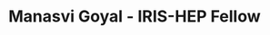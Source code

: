 ---
layout: fellow
pagetype: fellow
shortname: ManasviGoyal
permalink: /fellows/ManasviGoyal.html
fellow-name: Manasvi Goyal
title: Manasvi Goyal - IRIS-HEP Fellow
active: False
dates:
  start: 2022-05-14
  end: 2022-08-07
photo: /assets/images/team/Manasvi-Goyal.jpg
institution: Delhi Technological University
e-mail: mg.manasvi@gmail.com
focus-area: as

project_title: Accelerating Awkward Array Builders
project_goal: >
     Awkward Array is a popular library for nested, variable-sized data, including arbitrary-length
     lists, records, mixed types, and missing data, to manipulate JSON-like data using NumPy-like
     idioms. This project concentrates on improving the performance of the builders of Awkward
     Arrays by exploiting different techniques including Just-in-time compilation (JIT) to improve
     the performance of interpreted programs. Run-time generation enables detailed specialization
     for higher performance, lazy loading for reduced memory use in large scale projects. The tasks
     include making the LayoutBuilder take advantage of a JIT compiler to become as fast as specialised
     output and to optimise GrowableBuffer and Forth's OutputBuffers. This project will prove to be
     useful in preventing memory leaks, optimised allocation of memory and providing a significant
     gain in speeds.
mentors:
  - Jim Pivarski (Princeton University)
  - Ianna Osborne (CERN)

proposal: /assets/pdf/fellows-2022/007-proposal-Manasvi-Goyal.pdf

presentations:
  - title: "Accelerating Awkward Array Builders"
    date: 2022-06-13
    url: https://indico.cern.ch/event/1155137/#sc-1-5-manasvi-goyal-accelerat
    meeting: IRIS-HEP Fellows Introductory Presentations
    meetingurl: https://indico.cern.ch/event/1155137/
    recordingurl: https://youtu.be/qgqQo_05rRo?t=1266
    location: Virtual
    focus-area: as

  - title: "Accelerating Awkward Array Builders"
    date: 2022-10-05
    url: https://indico.cern.ch/event/1195273/#3-manasvi-goyal-accelerating-a
    meeting: IRIS-HEP Fellows Presentations 2022
    meetingurl: https://indico.cern.ch/event/1195273/
    recordingurl: https://youtu.be/rjqnJbT7T1s?t=887
    location: Virtual
    focus-area: as

current_status: >
  <strong>February 2023</strong> - Software Development Intern at University of Colorado Denver
github-username: ManasviGoyal
linkedin-profile: https://www.linkedin.com/in/manasvi-goyal-2809/
---